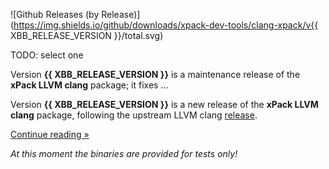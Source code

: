 ![Github Releases (by Release)](https://img.shields.io/github/downloads/xpack-dev-tools/clang-xpack/v{{ XBB_RELEASE_VERSION }}/total.svg)

TODO: select one

Version **{{ XBB_RELEASE_VERSION }}** is a maintenance release of the **xPack LLVM clang** package; it fixes ...

Version **{{ XBB_RELEASE_VERSION }}** is a new release of the **xPack LLVM clang** package, following the upstream LLVM clang [release](https://releases.llvm.org).

[Continue reading »](will-be-updated-shortly)

_At this moment the binaries are provided for tests only!_
